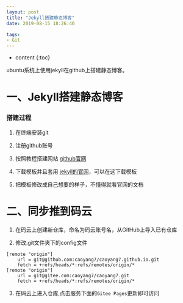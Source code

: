 ```yaml
---
layout: post
title: "Jekyll搭建静态博客"
date: 2019-08-15 18:26:40

tags:
- Git
---
```

* content
{:toc}

ubuntu系统上使用jekyll在github上搭建静态博客。















# 一、Jekyll搭建静态博客  

### 搭建过程  

1. 在终端安装git  

2. 注册github账号  

3. 按照教程搭建网站 [github官网](https://pages.github.com/)  

4. 下载模板并且套用 [jekyll的官网](http://jekyllrb.com/)，可以在这下载模板  

5. 把模板修改成自己想要的样子，不懂得就看官网的文档


# 二、同步推到码云

1. 在码云上创建新仓库，命名为码云账号名，从GitHub上导入已有仓库

2. 修改.git文件夹下的config文件

```
[remote "origin"]
	url = git@github.com:caoyang7/caoyang7.github.io.git
	fetch = +refs/heads/*:refs/remotes/origin/*
[remote "origin"]
	url = git@gitee.com:caoyang7/caoyang7.git
	fetch = +refs/heads/*:refs/remotes/origin/*
```

3. 在码云上进入仓库,点击服务下面的`Gitee Pages`更新即可访问